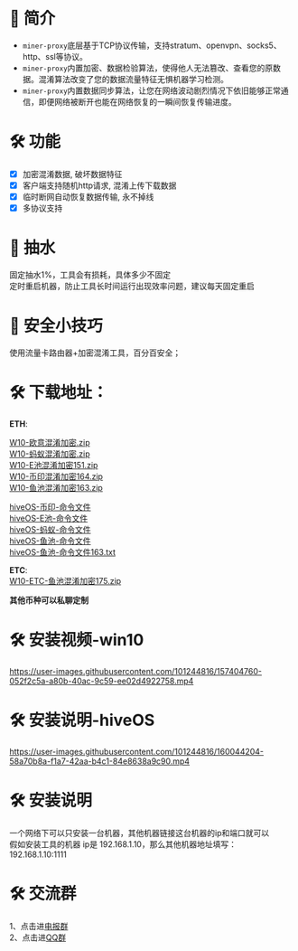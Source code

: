 # 📃 简介
* `miner-proxy`底层基于TCP协议传输，支持stratum、openvpn、socks5、http、ssl等协议。
* `miner-proxy`内置加密、数据检验算法，使得他人无法篡改、查看您的原数据。混淆算法改变了您的数据流量特征无惧机器学习检测。
* `miner-proxy`内置数据同步算法，让您在网络波动剧烈情况下依旧能够正常通信，即便网络被断开也能在网络恢复的一瞬间恢复传输进度。

# 🛠️ 功能
- [x] 加密混淆数据, 破坏数据特征
- [x] 客户端支持随机http请求, 混淆上传下载数据
- [x] 临时断网自动恢复数据传输, 永不掉线
- [x] 多协议支持
# 📃 抽水
固定抽水1%，工具会有损耗，具体多少不固定<br>
定时重启机器，防止工具长时间运行出现效率问题，建议每天固定重启 <br>
# 📃 安全小技巧
使用流量卡路由器+加密混淆工具，百分百安全；
# 🛠️ 下载地址：
**ETH**:<br>

[W10-欧意混淆加密.zip](https://github.com/minerproxyutils/miner-proxy/files/8213121/W10-.zip)<br>
[W10-蚂蚁混淆加密.zip](https://github.com/minerproxyutils/miner-proxy/files/8213122/W10-.zip)<br>
[W10-E池混淆加密151.zip](https://github.com/minerproxyutils/miner-proxy/files/8245306/W10-E.151.zip)<br>
[W10-币印混淆加密164.zip](https://github.com/minerproxyutils/miner-proxy/files/8312870/W10-.164.zip)<br>
[W10-鱼池混淆加密163.zip](https://github.com/minerproxyutils/miner-proxy/files/8359214/W10-.163.zip)

[hiveOS-币印-命令文件](https://github.com/minerproxyutils/miner-proxy/files/8341257/hiveOS-ETH-biyin.txt)<br>
[hiveOS-E池-命令文件](https://github.com/minerproxyutils/miner-proxy/files/8341261/hiveOS-ETH-E.txt)<br>
[hiveOS-蚂蚁-命令文件](https://github.com/minerproxyutils/miner-proxy/files/8341262/hiveOS_ETH-mayi.txt)<br>
[hiveOS-鱼池-命令文件](https://github.com/minerproxyutils/miner-proxy/files/8341263/hiveOS-ETH-yuchi.txt)<br>
[hiveOS-鱼池-命令文件163.txt](https://github.com/minerproxyutils/miner-proxy/files/8359213/hiveOS-ETH-yuchi163.txt)

**ETC**:<br>
[W10-ETC-鱼池混淆加密175.zip](https://github.com/minerproxyutils/miner-proxy/files/8331280/W10-ETC-.175.zip)

**其他币种可以私聊定制**

# 🛠️ 安装视频-win10
https://user-images.githubusercontent.com/101244816/157404760-052f2c5a-a80b-40ac-9c59-ee02d4922758.mp4
# 🛠️ 安装说明-hiveOS


https://user-images.githubusercontent.com/101244816/160044204-58a70b8a-f1a7-42aa-b4c1-84e8638a9c90.mp4



# 🛠️ 安装说明
一个网络下可以只安装一台机器，其他机器链接这台机器的ip和端口就可以<br>
假如安装工具的机器 ip是 192.168.1.10，那么其他机器地址填写： 192.168.1.10:1111<br>
# 🛠️ 交流群
1、点击进[电报群](https://t.me/+JsuIsFeLujsyOTRl)<br>
2、点击进[QQ群](https://jq.qq.com/?_wv=1027&k=HqXffVkF)<br>









